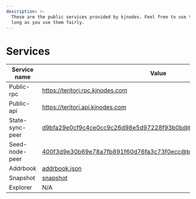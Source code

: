 ```yaml
---
description: >-
  These are the public services provided by kjnodes. Feel free to use them as
  long as you use them fairly.
---
```


# Services

| Service name    | Value                                                                                   |
| --------------- | --------------------------------------------------------------------------------------- |
| Public-rpc      | https://teritori.rpc.kjnodes.com                                                   |
| Public-api      | https://teritori.api.kjnodes.com                                                   |
| State-sync-peer | d9bfa29e0cf9c4ce0cc9c26d98e5d97228f93b0b@teritori.rpc.kjnodes.com:19656 |
| Seed-node-peer  | 400f3d9e30b69e78a7fb891f60d76fa3c73f0ecc@teritori.rpc.kjnodes.com:19659 |
| Addrbook        | [addrbook.json](https://snapshots.kjnodes.com/teritori/addrbook.json)              |
| Snapshot        | [snapshot](https://snapshots.kjnodes.com/teritori/snapshot\_latest.tar.lz4)        |
| Explorer        | N/A                                                                                     |
